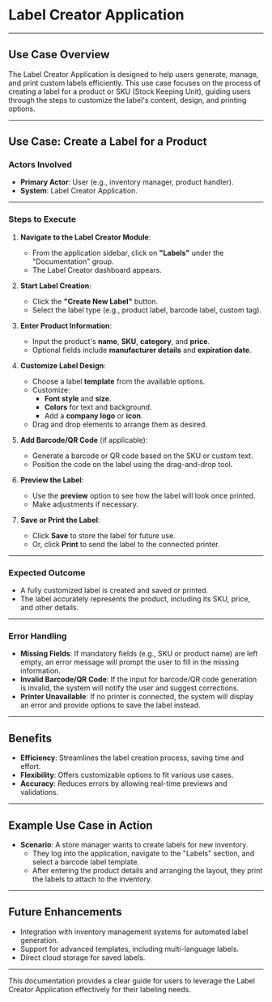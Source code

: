 # Label Creator Application

---

## **Use Case Overview**

The Label Creator Application is designed to help users generate, manage, and print custom labels efficiently. This use case focuses on the process of creating a label for a product or SKU (Stock Keeping Unit), guiding users through the steps to customize the label's content, design, and printing options.

---

## **Use Case: Create a Label for a Product**

### **Actors Involved**

- **Primary Actor**: User (e.g., inventory manager, product handler).
- **System**: Label Creator Application.

---

### **Steps to Execute**

1. **Navigate to the Label Creator Module**:

   - From the application sidebar, click on **"Labels"** under the "Documentation" group.
   - The Label Creator dashboard appears.

2. **Start Label Creation**:

   - Click the **"Create New Label"** button.
   - Select the label type (e.g., product label, barcode label, custom tag).

3. **Enter Product Information**:

   - Input the product's **name**, **SKU**, **category**, and **price**.
   - Optional fields include **manufacturer details** and **expiration date**.

4. **Customize Label Design**:

   - Choose a label **template** from the available options.
   - Customize:
     - **Font style** and **size**.
     - **Colors** for text and background.
     - Add a **company logo** or **icon**.
   - Drag and drop elements to arrange them as desired.

5. **Add Barcode/QR Code** (if applicable):

   - Generate a barcode or QR code based on the SKU or custom text.
   - Position the code on the label using the drag-and-drop tool.

6. **Preview the Label**:

   - Use the **preview** option to see how the label will look once printed.
   - Make adjustments if necessary.

7. **Save or Print the Label**:
   - Click **Save** to store the label for future use.
   - Or, click **Print** to send the label to the connected printer.

---

### **Expected Outcome**

- A fully customized label is created and saved or printed.
- The label accurately represents the product, including its SKU, price, and other details.

---

### **Error Handling**

- **Missing Fields**: If mandatory fields (e.g., SKU or product name) are left empty, an error message will prompt the user to fill in the missing information.
- **Invalid Barcode/QR Code**: If the input for barcode/QR code generation is invalid, the system will notify the user and suggest corrections.
- **Printer Unavailable**: If no printer is connected, the system will display an error and provide options to save the label instead.

---

## **Benefits**

- **Efficiency**: Streamlines the label creation process, saving time and effort.
- **Flexibility**: Offers customizable options to fit various use cases.
- **Accuracy**: Reduces errors by allowing real-time previews and validations.

---

## **Example Use Case in Action**

- **Scenario**: A store manager wants to create labels for new inventory.
  - They log into the application, navigate to the "Labels" section, and select a barcode label template.
  - After entering the product details and arranging the layout, they print the labels to attach to the inventory.

---

## **Future Enhancements**

- Integration with inventory management systems for automated label generation.
- Support for advanced templates, including multi-language labels.
- Direct cloud storage for saved labels.

---

This documentation provides a clear guide for users to leverage the Label Creator Application effectively for their labeling needs.
